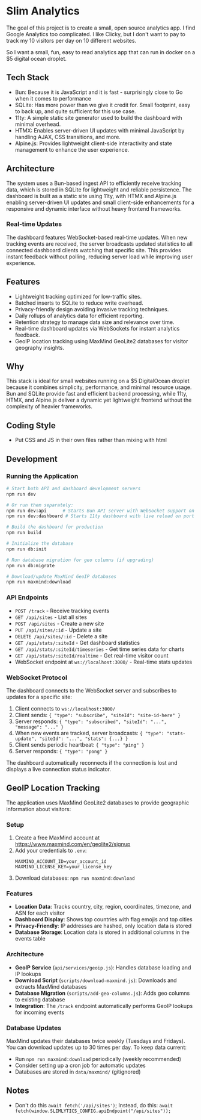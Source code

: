 # Slim Analytics

The goal of this project is to create a small, open source analytics app. I find Google Analytics too complicated. I like Clicky, but I don't want to pay to track my 10 visitors per day on 10 different websites.

So I want a small, fun, easy to read analytics app that can run in docker on a $5 digital ocean droplet.

## Tech Stack

- Bun: Because it is JavaScript and it is fast - surprisingly close to Go when it comes to performance
- SQLite: Has more power than we give it credit for. Small footprint, easy to back up, and quite sufficient for this use case.
- 11ty: A simple static site generator used to build the dashboard with minimal overhead.
- HTMX: Enables server-driven UI updates with minimal JavaScript by handling AJAX, CSS transitions, and more.
- Alpine.js: Provides lightweight client-side interactivity and state management to enhance the user experience.

## Architecture

The system uses a Bun-based ingest API to efficiently receive tracking data, which is stored in SQLite for lightweight and reliable persistence. The dashboard is built as a static site using 11ty, with HTMX and Alpine.js enabling server-driven UI updates and small client-side enhancements for a responsive and dynamic interface without heavy frontend frameworks.

### Real-time Updates

The dashboard features WebSocket-based real-time updates. When new tracking events are received, the server broadcasts updated statistics to all connected dashboard clients watching that specific site. This provides instant feedback without polling, reducing server load while improving user experience.

## Features

- Lightweight tracking optimized for low-traffic sites.
- Batched inserts to SQLite to reduce write overhead.
- Privacy-friendly design avoiding invasive tracking techniques.
- Daily rollups of analytics data for efficient reporting.
- Retention strategy to manage data size and relevance over time.
- Real-time dashboard updates via WebSockets for instant analytics feedback.
- GeoIP location tracking using MaxMind GeoLite2 databases for visitor geography insights.

## Why

This stack is ideal for small websites running on a $5 DigitalOcean droplet because it combines simplicity, performance, and minimal resource usage. Bun and SQLite provide fast and efficient backend processing, while 11ty, HTMX, and Alpine.js deliver a dynamic yet lightweight frontend without the complexity of heavier frameworks.

## Coding Style

- Put CSS and JS in their own files rather than mixing with html

## Development

### Running the Application

```bash
# Start both API and dashboard development servers
npm run dev

# Or run them separately:
npm run dev:api      # Starts Bun API server with WebSocket support on port 3000
npm run dev:dashboard # Starts 11ty dashboard with live reload on port 8080

# Build the dashboard for production
npm run build

# Initialize the database
npm run db:init

# Run database migration for geo columns (if upgrading)
npm run db:migrate

# Download/update MaxMind GeoIP databases
npm run maxmind:download
```

### API Endpoints

- `POST /track` - Receive tracking events
- `GET /api/sites` - List all sites
- `POST /api/sites` - Create a new site
- `PUT /api/sites/:id` - Update a site
- `DELETE /api/sites/:id` - Delete a site
- `GET /api/stats/:siteId` - Get dashboard statistics
- `GET /api/stats/:siteId/timeseries` - Get time series data for charts
- `GET /api/stats/:siteId/realtime` - Get real-time visitor count
- WebSocket endpoint at `ws://localhost:3000/` - Real-time stats updates

### WebSocket Protocol

The dashboard connects to the WebSocket server and subscribes to updates for a specific site:

1. Client connects to `ws://localhost:3000/`
2. Client sends: `{ "type": "subscribe", "siteId": "site-id-here" }`
3. Server responds: `{ "type": "subscribed", "siteId": "...", "message": "..." }`
4. When new events are tracked, server broadcasts: `{ "type": "stats-update", "siteId": "...", "stats": {...} }`
5. Client sends periodic heartbeat: `{ "type": "ping" }`
6. Server responds: `{ "type": "pong" }`

The dashboard automatically reconnects if the connection is lost and displays a live connection status indicator.

## GeoIP Location Tracking

The application uses MaxMind GeoLite2 databases to provide geographic information about visitors:

### Setup

1. Create a free MaxMind account at https://www.maxmind.com/en/geolite2/signup
2. Add your credentials to `.env`:
   ```
   MAXMIND_ACCOUNT_ID=your_account_id
   MAXMIND_LICENSE_KEY=your_license_key
   ```
3. Download databases: `npm run maxmind:download`

### Features

- **Location Data**: Tracks country, city, region, coordinates, timezone, and ASN for each visitor
- **Dashboard Display**: Shows top countries with flag emojis and top cities
- **Privacy-Friendly**: IP addresses are hashed, only location data is stored
- **Database Storage**: Location data is stored in additional columns in the events table

### Architecture

- **GeoIP Service** (`api/services/geoip.js`): Handles database loading and IP lookups
- **Download Script** (`scripts/download-maxmind.js`): Downloads and extracts MaxMind databases
- **Database Migration** (`scripts/add-geo-columns.js`): Adds geo columns to existing database
- **Integration**: The `/track` endpoint automatically performs GeoIP lookups for incoming events

### Database Updates

MaxMind updates their databases twice weekly (Tuesdays and Fridays). You can download updates up to 30 times per day. To keep data current:

- Run `npm run maxmind:download` periodically (weekly recommended)
- Consider setting up a cron job for automatic updates
- Databases are stored in `data/maxmind/` (gitignored)

## Notes

- Don't do this `await fetch('/api/sites')`; Instead, do this: `await fetch(window.SLIMLYTICS_CONFIG.apiEndpoint("/api/sites"));`
